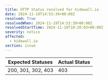 ```yaml
---
title: HTTP Status resolved for hidewall.io
date: 2024-11-19T14:53:39+00:00Z
resolved: True
resolvedWhen: 2024-11-19T14:53:39+00:00Z
resolvedStartTime: 2024-11-18T10:20:03+00:00Z
severity: notice
affected:
  - hidewall.io
section: issue
---
```


| Expected Statuses | Actual Status  |
|-------------------|----------------|
| 200, 301, 302, 403 | 403 |
